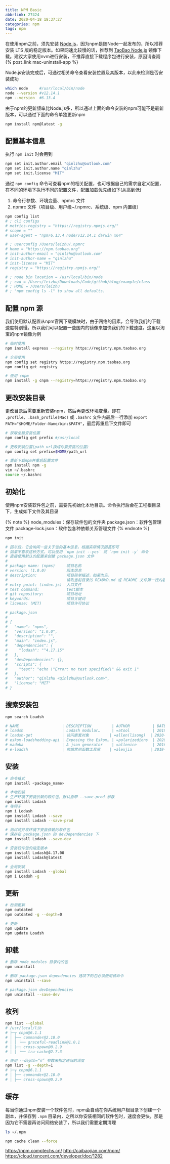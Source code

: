 ```yaml
---
title: NPM Basic
abbrlink: 27424
date: 2020-04-18 18:37:27
categories: npm
tags: npm
---
```


在使用npm之前，须先安装 [Node.js](https://nodejs.org/en/download/)，因为npm是随Node一起发布的，所以推荐安装 LTS 版的稳定版本。如果网速比较慢的话，推荐到 [TaoBao Node.js](https://npm.taobao.org/mirrors/node) 镜像下载。建议大家使用nvm进行安装，不推荐直接下载程序包进行安装，原因请查阅 {% post_link mac-uninstall-app %}

Node.js安装完成后，可通过相关命令查看安装位置及其版本，以此来检测是否安装成功

```bash
which node     #/usr/local/bin/node
node --version #v12.14.1
npm --version  #6.13.4
```
<!-- more -->

由于npm的更新频率比Node.js多，所以通过上面的命令安装的npm可能不是最新版本，可以通过下面的命令单独更新npm

```bash
npm install npm@latest -g
```

## 配置基本信息

执行 `npm init` 时会用到
```bash
npm set init.author.email "qinlzhu@outlook.com"
npm set init.author.name "qinlzhu"
npm set init.license "MIT"
```

通过 `npm config` 命令可查看npm的相关配置，也可根据自己的需求自定义配置，在不同的环境下执行不同的配置文件，配置加载优先级如下(从高到低)

1. 命令行参数、环境变量、npmrc 文件
2. npmrc 文件（项目级、用户级~/.npmrc、系统级、npm 内置级）

```bash
npm config list
# ; cli configs
# metrics-registry = "https://registry.npmjs.org/"
# scope = ""
# user-agent = "npm/6.13.4 node/v12.14.1 darwin x64"

# ; userconfig /Users/leizhu/.npmrc
# home = "https://npm.taobao.org"
# init-author-email = "qinlzhu@outlook.com"
# init-author-name = "qinlzhu"
# init-license = "MIT"
# registry = "https://registry.npmjs.org/"

# ; node bin location = /usr/local/bin/node
# ; cwd = /Users/leizhu/Downloads/Code/github/blog/example/class
# ; HOME = /Users/leizhu
# ; "npm config ls -l" to show all defaults.
```

## 配置 npm 源

我们使用默认配置从npm官网下载模块时，由于网络的因素，会导致我们的下载速度特别慢。所以我们可以配置一些国内的镜像来加快我们的下载速度。这里以淘宝的npm镜像为例

```bash
# 临时使用
npm install express --registry https://registry.npm.taobao.org

# 全局使用
npm config set registry https://registry.npm.taobao.org
npm config get registry

# 使用 cnpm
npm install -g cnpm --registry=https://registry.npm.taobao.org
```

## 更改安装目录

更改目录后需要重新安装npm，然后再更改环境变量。即在 `.profile`、`.bash_profile(Mac)` 或 `.bashrc` 文件内最后一行添加 `export PATH="$HOME/Folder-Name/bin:$PATH"`，最后再重启下文件即可

```bash
# 获取全局安装位置
npm config get prefix #/usr/local

# 更改安装位置(path_url换成你要安装的位置)
npm config set prefix=$HOME/path_url

# 重新下载npm并重启配置文件
npm install npm -g
vim ~/.bashrc
source ~/.bashrc
```

## 初始化

使用npm安装软件包之前，需要先初始化本地目录。命令执行后会在工程根目录下，生成如下文件及其目录

{% note %}
node_modules：保存软件包的文件夹
package.json：软件包管理文件
package-lock.json：软件包各种依赖关系管理文件
{% endnote %}

```bash
npm init

# 回车后，它会询问一些关于包的基本信息，根据实际情况回答即可
# 如果不喜欢这种方式，可以使用 `npm init --yes` 或 `npm init -y` 命令
# 直接使用默认的配置来创建 package.json 文件
#
# package name: (npms)     项目名称
# version: (1.0.0)         版本信息
# description:             项目简单描述，如果为空，
#                          读取当前目录的 READMD.md 或 README 文件第一行内容作为它的默认值
# entry point: (index.js)  入口文件
# test command:            test脚本
# git repository:          项目地址
# keywords:                项目关键词
# license: (MIT)           项目许可协议

# package.json
#
# {
#   "name": "npms",
#   "version": "1.0.0",
#   "description": "",
#   "main": "index.js",
#   "dependencies": {
#     "lodash": "^4.17.15"
#   },
#   "devDependencies": {},
#   "scripts": {
#     "test": "echo \"Error: no test specified\" && exit 1"
#   },
#   "author": "qinlzhu <qinlzhu@outlook.com>",
#   "license": "MIT"
# }
```

## 搜索安装包

```bash
npm search Loadsh

# NAME                   | DESCRIPTION         | AUTHOR          | DATE       | VERSION  | KEYWORDS
# loadsh                 | Lodash modular…     | =atool          | 2019-03-12 | 0.0.4    | modules stdlib util
# loadsh-get             | 访问嵌套对象         | =allen(lisong)  | 2020-02-01 | 1.0.1    | lodash get
# eskom-loadshedding-api | Exposing the Eskom… | =polarizedions  | 2020-01-09 | 0.1.4    | eskom loadshedding api
# madoka                 | A json generator    | =allenice       | 2016-02-17 | 1.1.2    | json generator faker ohana loadsh
# e-loadsh               | 前端常用函数工具库    | =alexjia        | 2019-09-30 | 1.0.3    | javascript util
```

## 安装

```bash
# 命令格式
npm install <package_name>

# 本地安装
# 生产环境下安装依赖的软件包，默认自带 --save-prod 参数
npm install Lodash
# 等同于
npm i Lodash
npm install Lodash --save
npm install Lodash --save-prod

# 测试或开发环境下安装依赖的软件包
# 保存在 package.json 的 devDependencies 下
npm install Lodash --save-dev

# 安装软件包的指定版本
npm install Lodash@4.17.00
npm install Lodash@latest

# 全局安装
npm install Lodash --global
npm i Loadsh -g
```

## 更新

```bash
# 检测更新
npm outdated
npm outdated -g --depth=0

# 更新
npm update
npm update Loadsh
```

## 卸载

```bash
# 删除 node_modules 目录内的包
npm uninstall

# 删除 package.json dependencies 选项下的包必须使用该命令
npm uninstall --save

# package.json devDependencies
npm uninstall --save-dev
```

## 枚列

```bash
npm list --global
# /usr/local/lib
# ├─┬ cnpm@6.1.1
# │ ├─┬ commander@2.10.0
# │ │ └── graceful-readlink@1.0.1
# │ ├─┬ cross-spawn@0.2.9
# │ │ └── lru-cache@2.7.3

# 使用 --depth=“n” 参数来指定递归的深度
npm list -g --depth=1
# ├─┬ cnpm@6.1.1
# │ ├── commander@2.10.0
# │ ├── cross-spawn@0.2.9
```

## 缓存

每当你通过npm安装一个软件包时，npm会自动在你系统用户根目录下创建一个副本，并保存到 `.npm` 目录内，之所以你安装相同的软件包时，速度会更快，那是因为它不需要再访问网络安装了，所以我们需要定期清理

```bash
ls ~/.npm

npm cache clean --force
```

https://npm.comptechs.cn/
http://caibaojian.com/npm/
https://cloud.tencent.com/developer/doc/1282